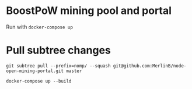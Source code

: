# BoostPoW mining pool and portal

Run with `docker-compose up`

# Pull subtree changes

`git subtree pull --prefix=nomp/ --squash git@github.com:MerlinB/node-open-mining-portal.git master`

`docker-compose up --build`
